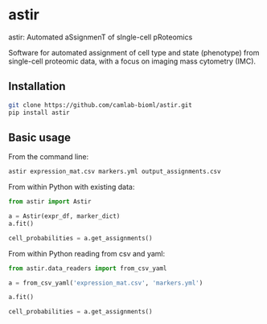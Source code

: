 # astir

astir: Automated aSsignmenT of sIngle-cell pRoteomics

Software for automated assignment of cell type and state (phenotype) from single-cell proteomic data, with a focus on imaging mass cytometry (IMC).

## Installation

```bash
git clone https://github.com/camlab-bioml/astir.git
pip install astir
```

## Basic usage

From the command line:

```bash
astir expression_mat.csv markers.yml output_assignments.csv
```

From within Python with existing data:

```python
from astir import Astir

a = Astir(expr_df, marker_dict)
a.fit()

cell_probabilities = a.get_assignments()
```

From within Python reading from csv and yaml:

```python
from astir.data_readers import from_csv_yaml

a = from_csv_yaml('expression_mat.csv', 'markers.yml')

a.fit()

cell_probabilities = a.get_assignments()
```

